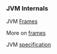 ### JVM Internals

JVM [Frames](https://stackoverflow.com/questions/17727572/how-to-use-the-frame-in-asmbytecode-tool-of-java-whats-meaning-of-every-para)

More on [frames](https://stackoverflow.com/questions/25109942/is-there-a-better-explanation-of-stack-map-frames)

JVM [specification](https://docs.oracle.com/javase/specs/jvms/se8/html/)